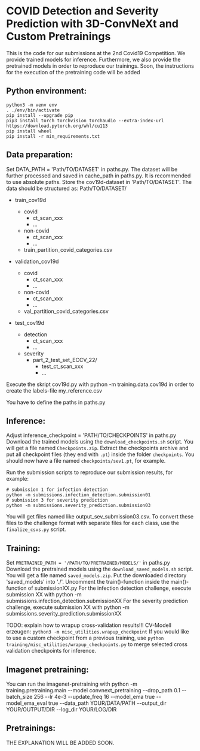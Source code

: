 # COVID Detection and Severity Prediction with 3D-ConvNeXt and Custom Pretrainings

This is the code for our submissions at the 2nd Covid19 Competition.
We provide trained models for inference. 
Furthermore, we also provide the pretrained models in order to reproduce our trainings.
Soon, the instructions for the execution of the pretraining code will be added


## Python environment:

    python3 -m venv env
    . ./env/bin/activate
    pip install --upgrade pip
    pip3 install torch torchvision torchaudio --extra-index-url https://download.pytorch.org/whl/cu113
    pip install wheel
    pip install -r min_requirements.txt



## Data preparation:
Set DATA_PATH = 'Path/TO/DATASET' in paths.py. The dataset will be further processed and saved in cache_path in paths.py. It is recommended to use absolute paths. Store the cov19d-dataset in 'Path/TO/DATASET'.
The data should be structured as:
Path/TO/DATASET/
  - train_cov19d
    - covid
      - ct_scan_xxx
      - ...
    - non-covid
      - ct_scan_xxx
      - ...
    - train_partition_covid_categories.csv

  - validation_cov19d
    - covid
      - ct_scan_xxx
      - ...
    - non-covid
      - ct_scan_xxx
      - ...
    - val_partition_covid_categories.csv

  - test_cov19d
    - detection
      - ct_scan_xxx
      - ...
    - severity
      - part_2_test_set_ECCV_22/
        - test_ct_scan_xxx
        - ...

Execute the skript cov19d.py with python -m training.data.cov19d in order to create the labels-file my_reference.csv

You have to define the paths in paths.py


## Inference:
Adjust inference_checkpoint = 'PATH/TO/CHECKPOINTS' in paths.py
Download the trained models using the `download_checkpoints.sh` script. You will get a file named `Checkpoints.zip`. Extract the checkpoints archive and put all checkpoint files (they end with `.pt`) inside the folder `checkpoints`. You should now have a file named `checkpoints/sev1.pt`, for example.

Run the submission scripts to reproduce our submission results, for example:

    # submission 1 for infection detection
    python -m submissions.infection_detection.submission01
    # submission 3 for severity prediction
    python -m submissions.severity_prediction.submission03

You will get files named like output_sev_submission03.csv. To convert these files to the challenge format with separate files for each class, use the `finalize_csvs.py` script.


## Training:
Set `PRETRAINED_PATH = '/PATH/TO/PRETRAINED/MODELS/'` in paths.py
Download the pretrained models using the `download_saved_models.sh` script. You will get a file named `saved_models.zip`.  Put the downloaded directory 'saved_models' into './'.
Uncomment the train()-function inside the main()-function of submissionXX.py
For the infection detection challenge, execute submission XX with python -m submissions.infection_detection.submissionXX
For the severity prediction challenge, execute submission XX with python -m submissions.severity_prediction.submissionXX

TODO: explain how to wrapup cross-validation results!!! CV-Modell erzeugen: `python3 -m misc_utilities.wrapup_checkpoint`
If you would like to use a custom checkpoint from a previous training, use `python training/misc_utilities/wrapup_checkpoints.py` to merge selected cross validation checkpoints for inference.


## Imagenet pretraining:
You can run the imagenet-pretraining with python -m training.pretraining.main --model convnext_pretraining --drop_path 0.1 --batch_size 256 --lr 4e-3 --update_freq 16 --model_ema true --model_ema_eval true --data_path YOUR/DATA/PATH --output_dir YOUR/OUTPUT/DIR --log_dir YOUR/LOG/DIR


## Pretrainings:
THE EXPLANATION WILL BE ADDED SOON.









